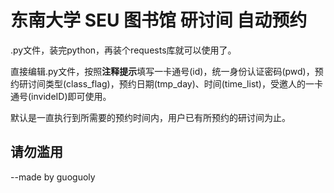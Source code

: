 # 东南大学 SEU 图书馆 研讨间 自动预约

.py文件，装完python，再装个requests库就可以使用了。

直接编辑.py文件，按照**注释提示**填写一卡通号(id)，统一身份认证密码(pwd)，预约研讨间类型(class_flag)，预约日期(tmp_day)、时间(time_list)，受邀人的一卡通号(invideID)即可使用。

默认是一直执行到所需要的预约时间内，用户已有所预约的研讨间为止。

## 请勿滥用

--made by guoguoly
